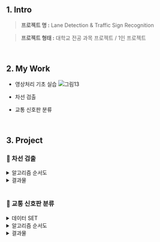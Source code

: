 ## 1. Intro


> **프로젝트 명 :** Lane Detection & Traffic Sign Recognition

> **프로젝트 형태 :** 대학교 전공 과목 프로젝트 / 1인 프로젝트

<br>

## 2. My Work
- 영상처리 기초 실습
![그림13](https://user-images.githubusercontent.com/68436925/108623949-2da20f80-7485-11eb-96de-9814eba449d7.png)

- 차선 검출

- 교통 신호판 분류
<br>

## 3. Project

### 🎈 차선 검출

<details>
<summary>알고리즘 순서도</summary>
  
**1. Gray Scale:** <br>
![image](https://user-images.githubusercontent.com/68436925/108625211-02bbb980-748d-11eb-9f7a-0ed42a3cd2ac.png)

<br>

**2. Gaussian Blur:** <br>
![image](https://user-images.githubusercontent.com/68436925/108625218-0fd8a880-748d-11eb-9690-68fbba2931ef.png)

<br>

**3. Canny Edge Detection:** <br>
![image](https://user-images.githubusercontent.com/68436925/108625228-2121b500-748d-11eb-8474-f7657cb53fb5.png)

<br>

**4. Region of Interest:** <br>
![image](https://user-images.githubusercontent.com/68436925/108625313-99887600-748d-11eb-855f-9a8fefb555ea.png)

<br>

**5. Hough Line Detection:** <br>
![image](https://user-images.githubusercontent.com/68436925/108625253-3860a280-748d-11eb-9142-944823ccfcfc.png)

<br>

**6. Crossing Point Detect:** <br>
![image](https://user-images.githubusercontent.com/68436925/108625259-431b3780-748d-11eb-89c8-ffaaa00e78a1.png)

<br>

**7. Vanishing Point Detect:** <br>
![image](https://user-images.githubusercontent.com/68436925/108625271-54644400-748d-11eb-95a8-678d7a4018ee.png)

<br>

**8. Horizon Line Remove:** <br>
![image](https://user-images.githubusercontent.com/68436925/108625279-5e864280-748d-11eb-9292-710395b61f3c.png)

<br>

**9. RANSAC:** <br>
![image](https://user-images.githubusercontent.com/68436925/108625331-b45aea80-748d-11eb-946e-711da2918d4b.png)

<br>

**10. Connect Vanishing Line:** <br>
![image](https://user-images.githubusercontent.com/68436925/108625290-6fcf4f00-748d-11eb-9352-3e7623caa0a8.png)

<br>

**11. Weighted Line:** <br>
![image](https://user-images.githubusercontent.com/68436925/108625296-7d84d480-748d-11eb-8d24-50fb892a4e30.png)

</details>

<details>
<summary>결과물</summary>
  
![](https://user-images.githubusercontent.com/68436925/108625637-57f8ca80-748f-11eb-854b-dafa2fc658a4.gif)

</details>

<br>

### 🎈 교통 신호판 분류

<details>
<summary>데이터 SET</summary>

![image](https://user-images.githubusercontent.com/68436925/108625877-95aa2300-7490-11eb-9eaa-bb6afa8054fb.png)

</details>

<details>
<summary>알고리즘 순서도</summary>

**1. Size Equalization:**<br>
![image](https://user-images.githubusercontent.com/68436925/108625954-005b5e80-7491-11eb-8a9b-abfb3157a21c.png)

<br>

**2. Brightness Equalization:**<br>
![image](https://user-images.githubusercontent.com/68436925/108625973-1ff28700-7491-11eb-89fb-1448f3fe1d8f.png)

<br>

**3. CNN:**<br>
![image](https://user-images.githubusercontent.com/68436925/108625990-37317480-7491-11eb-9d46-460a1506dc97.png)

<br>
</details>

<details>
<summary>결과물</summary>
  
![image](https://user-images.githubusercontent.com/68436925/108626030-752e9880-7491-11eb-8faa-509bf131f355.png)
  
</details>
